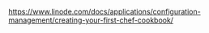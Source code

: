 https://www.linode.com/docs/applications/configuration-management/creating-your-first-chef-cookbook/